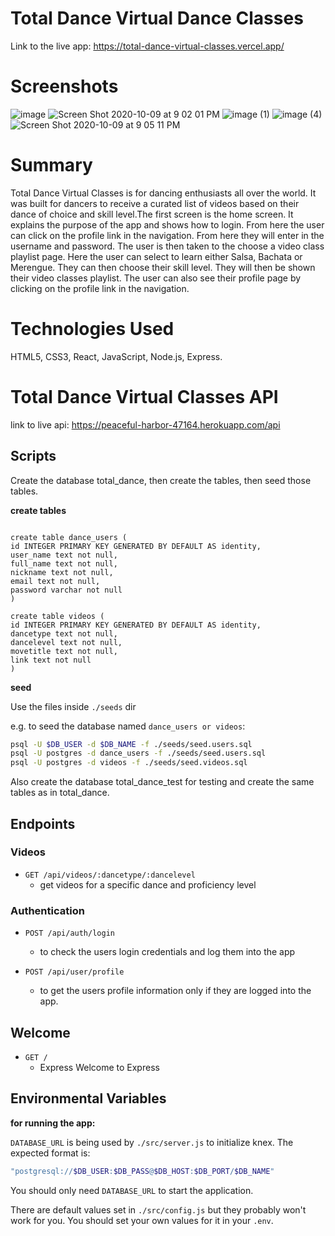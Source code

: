 # Total Dance Virtual Dance Classes

Link to the live app: https://total-dance-virtual-classes.vercel.app/
# Screenshots

![image](https://user-images.githubusercontent.com/7147957/95642207-0833dc80-0a75-11eb-8429-7e1eddcc6484.png)
![Screen Shot 2020-10-09 at 9 02 01 PM](https://user-images.githubusercontent.com/7147957/95642222-1bdf4300-0a75-11eb-90e1-bb292ef664dc.png)
![image (1)](https://user-images.githubusercontent.com/7147957/95642216-11bd4480-0a75-11eb-8c98-5c0243495bb8.png)
![image (4)](https://user-images.githubusercontent.com/7147957/95642203-fbaf8400-0a74-11eb-8cac-a3bc97ba48cb.png)
![Screen Shot 2020-10-09 at 9 05 11 PM](https://user-images.githubusercontent.com/7147957/95642219-17b32580-0a75-11eb-86dd-264920162b42.png)


# Summary

Total Dance Virtual Classes is for dancing enthusiasts all over the world. It was built for dancers to receive a curated list of videos based on their dance of choice and skill level.The first screen is the home screen. It explains the purpose of the app and shows how to login. From here the user can click on the profile link in the navigation. From here they will enter in the username and password. The user is then taken to the choose a video class playlist page. Here the user can select to learn either Salsa, Bachata or Merengue. They can then choose their skill level. They will then be shown their video classes playlist. The user can also see their profile page by clicking on the profile link in the navigation.



# Technologies Used
HTML5, CSS3, React, JavaScript, Node.js, Express.


# Total Dance Virtual Classes API

link to live api: https://peaceful-harbor-47164.herokuapp.com/api

## Scripts

Create the database total_dance, then create the tables, then seed those tables.

**create tables**

```

create table dance_users (
id INTEGER PRIMARY KEY GENERATED BY DEFAULT AS identity,
user_name text not null,
full_name text not null,
nickname text not null,
email text not null,
password varchar not null
)

create table videos (
id INTEGER PRIMARY KEY GENERATED BY DEFAULT AS identity,
dancetype text not null,
dancelevel text not null,
movetitle text not null,
link text not null
)
```

**seed**

Use the files inside `./seeds` dir

e.g. to seed the database named `dance_users or videos`:

```bash
psql -U $DB_USER -d $DB_NAME -f ./seeds/seed.users.sql
psql -U postgres -d dance_users -f ./seeds/seed.users.sql
psql -U postgres -d videos -f ./seeds/seed.videos.sql
```

Also create the database total_dance_test for testing and create the same tables as in total_dance.

## Endpoints

### Videos

- `GET /api/videos/:dancetype/:dancelevel`
  - get videos for a specific dance and proficiency level

### Authentication


- `POST /api/auth/login`
  - to check the users login credentials and log them into the app

- `POST /api/user/profile`
  - to get the users profile information only if they are logged into the app.
  
## Welcome

- `GET /`
  - Express Welcome to Express

## Environmental Variables

**for running the app:**

`DATABASE_URL` is being used by `./src/server.js` to initialize knex.
The expected format is:

```bash
"postgresql://$DB_USER:$DB_PASS@$DB_HOST:$DB_PORT/$DB_NAME"
```


You should only need `DATABASE_URL` to start the application.

There are default values set in `./src/config.js` but they probably won't work for you. You should set your own values for it in your `.env`.
